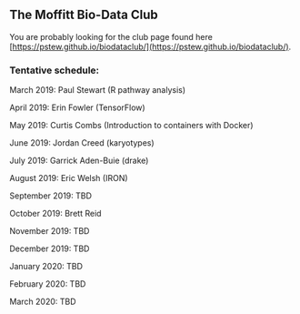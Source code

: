 ## The Moffitt Bio-Data Club
You are probably looking for the club page found here [https://pstew.github.io/biodataclub/](https://pstew.github.io/biodataclub/).

### Tentative schedule:
March 2019: Paul Stewart (R pathway analysis)

April 2019: Erin Fowler (TensorFlow)

May 2019: Curtis Combs (Introduction to containers with Docker)

June 2019: Jordan Creed (karyotypes)

July 2019: Garrick Aden-Buie (drake)

August 2019: Eric Welsh (IRON)

September 2019: TBD

October 2019: Brett Reid

November 2019: TBD

December 2019: TBD

January 2020: TBD

February 2020: TBD

March 2020: TBD
